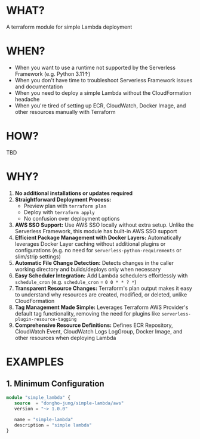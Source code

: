 # WHAT?
A terraform module for simple Lambda deployment

# WHEN?
- When you want to use a runtime not supported by the Serverless Framework (e.g. Python 3.11↑)
- When you don't have time to troubleshoot Serverless Framework issues and documentation
- When you need to deploy a simple Lambda without the CloudFormation headache
- When you're tired of setting up ECR, CloudWatch, Docker Image, and other resources manually with Terraform

# HOW?
TBD

# WHY?
1. **No additional installations or updates required**
2. **Straightforward Deployment Process:**
    - Preview plan with `terraform plan`
    - Deploy with `terraform apply`
    - No confusion over deployment options
3. **AWS SSO Support:** Use AWS SSO locally without extra setup. Unlike the Serverless Framework, this module has built-in AWS SSO support
4. **Efficient Package Management with Docker Layers:** Automatically leverages Docker Layer caching without additional plugins or configurations (e.g. no need for `serverless-python-requirements` or slim/strip settings)
5. **Automatic File Change Detection:** Detects changes in the caller working directory and builds/deploys only when necessary
6. **Easy Scheduler Integration:** Add Lambda schedulers effortlessly with `schedule_cron` (e.g. `schedule_cron` = `0 0 * * ? *`)
7. **Transparent Resource Changes:** Terraform's plan output makes it easy to understand why resources are created, modified, or deleted, unlike CloudFormation
8. **Tag Management Made Simple:** Leverages Terraform AWS Provider's default tag functionality, removing the need for plugins like `serverless-plugin-resource-tagging`
9. **Comprehensive Resource Definitions:** Defines ECR Repository, CloudWatch Event, CloudWatch Logs LogGroup, Docker Image, and other resources when deploying Lambda

# EXAMPLES
## 1. Minimum Configuration
```terraform
module "simple_lambda" {
   source  = "dongho-jung/simple-lambda/aws"
   version = "~> 1.0.0"
   
   name = "simple-lambda"
   description = "simple lambda"
}
```
